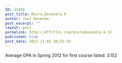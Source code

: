 ```yaml
---
ID: 12458
post_title: Misra,Devendra K
author: Joel DesArmo
post_excerpt: ""
layout: post
permalink: http://effrtlss.com/misradevendra-k-3/
published: true
post_date: 2012-11-02 20:52:19
---
```

<p>Average GPA in Spring 2012 for first course listed: 3.152</p>